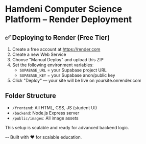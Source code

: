 
# Hamdeni Computer Science Platform – Render Deployment

## ✅ Deploying to Render (Free Tier)

1. Create a free account at https://render.com
2. Create a new Web Service
3. Choose "Manual Deploy" and upload this ZIP
4. Set the following environment variables:
   - `SUPABASE_URL` = your Supabase project URL
   - `SUPABASE_KEY` = your Supabase anon/public key
5. Click "Deploy" — your site will be live on yoursite.onrender.com

## Folder Structure
- `/frontend`: All HTML, CSS, JS (student UI)
- `/backend`: Node.js Express server
- `/public/images`: All image assets

This setup is scalable and ready for advanced backend logic.

-- Built with ❤️ for scalable education.
